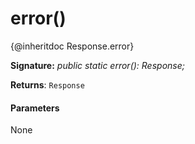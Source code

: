 # error()




{@inheritdoc Response.error}

**Signature:** _public static error(): Response;_

**Returns**: `Response`





#### Parameters
None


